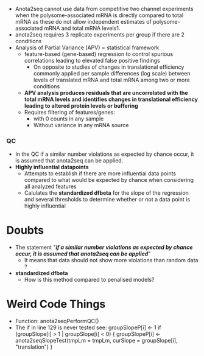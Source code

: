 * Anota2seq cannot use data from competitive two channel experiments when the polysome-associated mRNA is directly compared to total mRNA as these do not allow independent estimates of polysome-associated mRNA and total mRNA levels1.
* anota2seq requires 3 replicate experiments per group if there are 2 conditions
*  Analysis of Partial Variance (APV) = statistical framework
	* feature-based (gene-based) regression to control spurious correlations leading to elevated false positive findings
		* On opposite to studies of changes in translational efficiency commonly applied per sample differences (log scale) between levels of translated mRNA and total mRNA among two or more conditions
	* **APV analysis produces residuals that are uncorrelated with the total mRNA levels and identifies changes in translational efficiency leading to altered protein levels or buffering**
	* Requires filtering of features/genes: 
		* with 0 counts in any sample
		* Without variance in any mRNA source
### QC
* In the QC if a similar number violations as expected by chance occur, it is assumed that anota2seq can be applied.
* **Highly influential datapoints**
	* Attempts to establish if there are more influential data points compared to what would be expected by chance when considering all analyzed features
	* Calulates the **standardized dfbeta** for the slope of the regression and several thresholds to determine whether or not a data point is highly influential
# Doubts
* The statement "***if a similar number violations as expected by chance occur, it is assumed that anota2seq can be applied***" 
	* It means that data should not show more violations than random data ?
* **standardized dfbeta**
	* How is this method compared to penalised models?


# Weird Code Things
* Function: anota2seqPerformQC()
* The if in line 129 is never tested see:
    groupSlopeP[i] <- 1
    if (groupSlope[i] > 1 | groupSlope[i] < 0) {
      groupSlopeP[i] <- anota2seqSlopeTest(tmpLm = tmpLm, 
        curSlope = groupSlope[i], "translation")
    }
